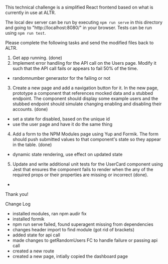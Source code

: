 This technical challenge is a simplified React frontend based on what is currently in use at ALTR.

The local dev server can be run by executing `npm run serve` in this directory and going to "http://localhost:8080/" in your browser.
Tests can be run using `npm run test`.

Please complete the following tasks and send the modified files back to ALTR.

1. Get app running. (done)
2. Implement error handling for the API call on the Users page. Modify it such that the API call fails or appears to fail 50% of the time.
-  randomnumber generastor for the failing or not
3. Create a new page and add a navigation button for it. In the new page, prototype a component that references mocked data and a stubbed endpoint. The component should display some example users and the stubbed endpoint should simulate changing enabling and disabling their accounts. (done)
- set a state for disabled, based on the unique id
-  use the user page and have it do the same thing
4. Add a form to the NPM Modules page using Yup and Formik. The form should push submitted values to that component's state so they appear in the table. (done)
- dynamic state rendering, use effect on updated state
5. Update and write additional unit tests for the UserCard component using Jest that ensures the component fails to render when the any of the required props or their properties are missing or incorrect (done).
-
Thank you!

Change Log
- installed modules, ran npm audir fix
- installed formik
- npm run serve failed, found superagent missing from dependencies
- changes header import to find module (got rid of brackets)
- added state for api call
- made changes to getRandomUsers FC to handle failure or passing api call
- created a new route
- created a new page, intially copied the dashboard page

